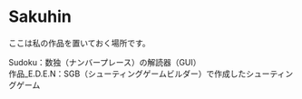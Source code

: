 # Sakuhin

ここは私の作品を置いておく場所です。

Sudoku：数独（ナンバープレース）の解読器（GUI）  
作品_E.D.E.N：SGB（シューティングゲームビルダー）で作成したシューティングゲーム
